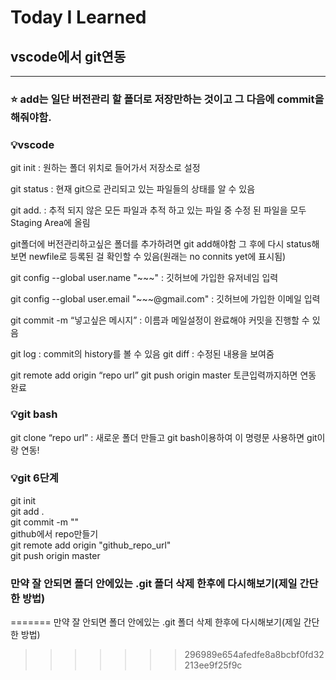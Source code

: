 # Today I Learned

## vscode에서 git연동
---

### ⭐ add는 일단 버전관리 할 폴더로 저장만하는 것이고 그 다음에 commit을 해줘야함.




### 💡vscode
git init : 원하는 폴더 위치로 들어가서 저장소로 설정

git status : 현재 git으로 관리되고 있는 파일들의 상태를 알 수 있음

git add. : 추적 되지 않은 모든 파일과 추적 하고 있는 파일 중 수정 된 파일을 모두 Staging Area에 올림

git폴더에 버전관리하고싶은 폴더를 추가하려면 git add해야함
그 후에 다시 status해보면 newfile로 등록된 걸 확인할 수 있음(원래는 no connits yet에 표시됨)

git config --global user.name "~~~" : 깃허브에 가입한 유저네임 입력

git config --global user.email "~~~@gmail.com" : 깃허브에 가입한 이메일 입력

git commit -m “넣고싶은 메시지” : 이름과 메일설정이 완료해야 커밋을 진행할 수 있음

git log : commit의 history를 볼 수 있음
git diff : 수정된 내용을 보여줌

git  remote add origin “repo url”
git push origin master 토큰입력까지하면 연동 완료


### 💡git bash

git clone “repo url” : 새로운 폴더 만들고 git bash이용하여 이 명령문 사용하면 git이랑 연동!


### 💡git 6단계
git init  
git add .  
git commit -m ""  
github에서 repo만들기  
git remote add origin "github_repo_url"  
git push origin master  


### 만약 잘 안되면 폴더 안에있는 .git 폴더 삭제 한후에 다시해보기(제일 간단한 방법) 
=======
만약 잘 안되면 폴더 안에있는 .git 폴더 삭제 한후에 다시해보기(제일 간단한 방법)
>>>>>>> 296989e654afedfe8a8bcbf0fd32213ee9f25f9c
